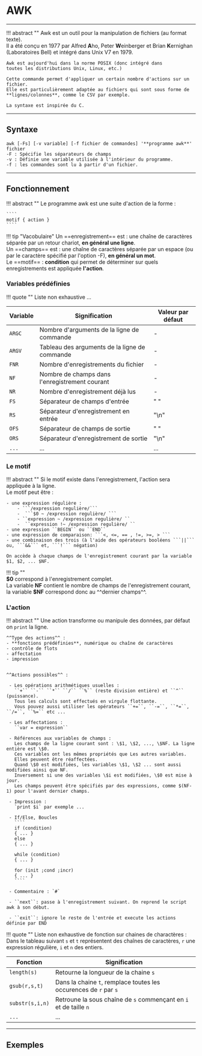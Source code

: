 
# AWK

---

!!! abstract ""
    Awk est un outil pour la manipulation de fichiers (au format texte).  
    Il a été conçu en 1977 par Alfred **A**ho, Peter **W**einberger et Brian **K**ernighan (Laboratoires Bell) et intégré dans Unix V7 en 1979.  
    
    Awk est aujourd'hui dans la norme POSIX (donc intégré dans
    toutes les distributions Unix, Linux, etc.)

    Cette commande permet d'appliquer un certain nombre d'actions sur un fichier.   
    Elle est particulièrement adaptée au fichiers qui sont sous forme de **lignes/colonnes**, comme le CSV par exemple.    
    
    La syntaxe est inspirée du C.

---

## Syntaxe

````
awk [-Fs] [-v variable] [-f fichier de commandes] '**programme awk**' fichier 
-F : Spécifie les séparateurs de champs 
-v : Définie une variable utilisée à l'intérieur du programme. 
-f : les commandes sont lu à partir d'un fichier. 
````

---

## Fonctionnement

!!! abstract ""
    Le programme awk est une suite d'action de la forme :   
    
    ````
    motif { action }
    ````

!!! tip "Vacobulaire"
    Un ==enregistrement== est : une chaîne de caractères séparée par un retour chariot, **en général une ligne**.   
    Un ==champs== est : une chaîne de caractères séparée par un espace (ou par le caractère spécifié par l'option -F), **en général un mot**.   
    Le ==motif== : **condition** qui permet de déterminer sur quels enregistrements est appliquée **l'action**. 

### Variables prédéfinies

!!! quote ""
    Liste non exhaustive ...
    
| Variable  | Signification  | Valeur par défaut|
| --------- |--------------- | ---------------- |
| `ARGC` | Nombre d'arguments de la ligne de commande | - |
| `ARGV` | Tableau des arguments de la ligne de commande | - |
| `FNR` | Nombre d'enregistrements du fichier | - |
| `NF` | Nombre de champs dans l'enregistrement courant | - |
| `NR` | Nombre d'enregistrement déjà lus | - |
| `FS` | Séparateur de champs d'entrée | " " |
| `RS` | Séparateur d'enregistrement en entrée | "\n" |
| `OFS` | Séparateur de champs de sortie | " " |
| `ORS` | Séparateur d'enregistrement de sortie | "\n" |
| `...` | ... | ... |


### Le motif

!!! abstract ""
    Si le motif existe dans l'enregistrement, l'action sera appliquée à la ligne.  
    Le motif peut être : 
    
    - une expression régulière : 
        - ```/expression regulière/``` 
        -  ```$0 ~ /expression regulière/ ```
        - ``expression ~ /expression regulière/ ``
        -  ``expression !~ /expression regulière/ ``
    - une expression ``BEGIN`` ou ``END`` 
    - une expression de comparaison: ```<, <=, == , !=, >=, > ```
    - une combinaison des trois (à l'aide des opérateurs booléens ```||``` ou, ```&&``` et, ```!``` négation) 

    On accède à chaque champs de l'enregistrement courant par la variable $1, $2, ... $NF.  
    
    
!!! tip ""    
    **\$0** correspond à l'enregistrement complet.   
    La variable **NF** contient le nombre de champs de l'enregistrement courant, la variable **\$NF** correspond donc au ^^dernier champs^^.

### L'action

!!! abstract ""
    Une action transforme ou manipule des données, par défaut on ``print`` la ligne.   
    
    ^^Type des actions^^ :  
    - **fonctions prédéfinies**, numérique ou chaîne de caractères   
    - contrôle de flots   
    - affectation   
    - impression   
    
    
    ^^Actions possibles^^ : 
     
     - Les opérations arithmétiques usuelles : 
       ``+`` ``-`` ``*`` ``/`` ``%`` (reste division entière) et ``^`` (puissance).  
       Tous les calculs sont effectués en virgule flottante.  
       Vous pouvez aussi utiliser les opérateurs ``+=``, ``-=``, ``*=``, ``/=``, ``%=`` etc ...  
           
     - Les affectations : 
       ``var = expression``   
       
     - Références aux variables de champs :   
       Les champs de la ligne courant sont : \$1, \$2, ..., \$NF. La ligne entière est \$0.  
       Ces variables ont les mêmes propriétés que Les autres variables.   
       Elles peuvent être réaffectées. 
       Quand \$0 est modifiées, les variables \$1, \$2 ... sont aussi modifiées ainsi que NF.   
       Inversement si une des variables \$i est modifiées, \$0 est mise à jour.  
       Les champs peuvent être spécifiés par des expressions, comme $(NF-1) pour l'avant dernier champs.  
       
     - Impression :  
       `print $i` par exemple ...

     - If/Else, Boucles
       ````
       if (condition) 
       { ... }
       else
       { ... }

       while (condition) 
       { ... }
       
       for (init ;cond ;incr)
       { ... }
       ````
       
     - Commentaire : `#`  
       
     - ``next``: passe à l'enregistrement suivant. On reprend le script awk à son début.  
     
     - ``exit``: ignore le reste de l'entrée et execute les actions définie par END  

!!! quote ""
    Liste non exhaustive de fonction sur chaines de charactères :    
    Dans le tableau suivant ``s`` et ``t`` représentent des chaînes de caractères, ``r`` une expression régulière, ``i`` et ``n`` des entiers.  
    
| Fonction  | Signification  | 
| --------- |--------------- | 
| `length(s)` | Retourne la longueur de la chaine `s` |
| `gsub(r,s,t)` | Dans la chaine `t`, remplace toutes les occurences de `r` par `s` |
| `substr(s,i,n)` | Retroune la sous chaîne de `s` commençant en `i` et de taille `n`|
| `...` | ... |

 
---

## Exemples 

